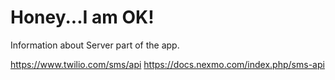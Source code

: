 Honey...I am OK! 
======
Information about Server part of the app.

https://www.twilio.com/sms/api
https://docs.nexmo.com/index.php/sms-api
